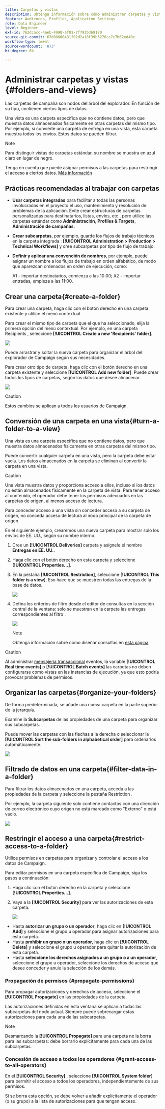 ```yaml
---
title: Carpetas y vistas
description: Obtenga información sobre cómo administrar carpetas y vistas en el explorador de Campaign
feature: Audiences, Profiles, Application Settings
role: Data Engineer
level: Beginner
exl-id: 762dcacc-4aeb-4990-af01-7f793bd69170
source-git-commit: 67d08660431f02d2a18f39b3270cc7c7b62ed40e
workflow-type: tm+mt
source-wordcount: '873'
ht-degree: 6%

---
```


# Administrar carpetas y vistas {#folders-and-views}

Las carpetas de campaña son nodos del árbol del explorador. En función de su tipo, contienen ciertos tipos de datos.

Una vista es una carpeta específica que no contiene datos, pero que muestra datos almacenados físicamente en otras carpetas del mismo tipo. Por ejemplo, si convierte una carpeta de entrega en una vista, esta carpeta muestra todos los envíos. Estos datos se pueden filtrar.


>[!NOTE]
>Para distinguir vistas de carpetas estándar, su nombre se muestra en azul claro en lugar de negro.

Tenga en cuenta que puede asignar permisos a las carpetas para restringir el acceso a ciertos datos. [Más información](#restrict-access-to-a-folder)

## Prácticas recomendadas al trabajar con carpetas

* **Usar carpetas integradas** para facilitar a todas las personas involucradas en el proyecto el uso, mantenimiento y resolución de problemas de la aplicación. Evite crear estructuras de carpetas personalizadas para destinatarios, listas, envíos, etc., pero utilice las carpetas estándar como **Administración**, **Profiles &amp; Targets**, **Administración de campañas**.

* **Crear subcarpetas**, por ejemplo, guarde los flujos de trabajo técnicos en la carpeta integrada : **[!UICONTROL Administration > Production > Technical Workflows]** y cree subcarpetas por tipo de flujo de trabajo.

* **Definir y aplicar una convención de nombres**, por ejemplo, puede asignar un nombre a los flujos de trabajo en orden alfabético, de modo que aparezcan ordenados en orden de ejecución, como:

   A1 - importar destinatarios, comienza a las 10:00; A2 - importar entradas, empieza a las 11:00.

## Crear una carpeta{#create-a-folder}

Para crear una carpeta, haga clic con el botón derecho en una carpeta existente y utilice el menú contextual.

Para crear el mismo tipo de carpeta que el que ha seleccionado, elija la primera opción del menú contextual. Por ejemplo, en una carpeta Recipients , seleccione **[!UICONTROL Create a new 'Recipients' folder]**.

![](assets/create-recipient-folder.png)

Puede arrastrar y soltar la nueva carpeta para organizar el árbol del explorador de Campaign según sus necesidades.

Para crear otro tipo de carpeta, haga clic con el botón derecho en una carpeta existente y seleccione **[!UICONTROL Add new folder]**. Puede crear todos los tipos de carpetas, según los datos que desee almacenar.

![](assets/add-new-folder.png)

>[!CAUTION]
>Estos cambios se aplican a todos los usuarios de Campaign.

## Conversión de una carpeta en una vista{#turn-a-folder-to-a-view}

Una vista es una carpeta específica que no contiene datos, pero que muestra datos almacenados físicamente en otras carpetas del mismo tipo.

Puede convertir cualquier carpeta en una vista, pero la carpeta debe estar vacía. Los datos almacenados en la carpeta se eliminan al convertir la carpeta en una vista.

>[!CAUTION]
>
>Una vista muestra datos y proporciona acceso a ellos, incluso si los datos no están almacenados físicamente en la carpeta de vista. Para tener acceso al contenido, el operador debe tener los permisos adecuados en las carpetas de origen, al menos acceso de lectura.
>
>Para conceder acceso a una vista sin conceder acceso a su carpeta de origen, no conceda acceso de lectura al nodo principal de la carpeta de origen.

En el siguiente ejemplo, crearemos una nueva carpeta para mostrar solo los envíos de EE. UU., según su nombre interno.

1. Cree un **[!UICONTROL Deliveries]** carpeta y asígnele el nombre **Entregas en EE. UU.**.
1. Haga clic con el botón derecho en esta carpeta y seleccione **[!UICONTROL Properties...]**.
1. En la pestaña **[!UICONTROL Restriction]**, seleccione **[!UICONTROL This folder is a view]**. Eso hace que se muestren todas las entregas de la base de datos.

   ![](assets/this-folder-is-a-view.png)

1. Defina los criterios de filtro desde el editor de consultas en la sección central de la ventana: solo se muestran en la carpeta las entregas correspondientes al filtro .

   ![](assets/filter-view.png)

   >[!NOTE]
   >
   >Obtenga información sobre cómo diseñar consultas en [esta página](create-filters.md#advanced-filters)


>[!CAUTION]
>
>Al administrar [mensajería transaccional](../send/transactional.md) eventos, la variable **[!UICONTROL Real time events]** o **[!UICONTROL Batch events]** las carpetas no deben configurarse como vistas en las instancias de ejecución, ya que esto podría provocar problemas de permisos.

## Organizar las carpetas{#organize-your-folders}

De forma predeterminada, se añade una nueva carpeta en la parte superior de la jerarquía.

Examine la **Subcarpetas** de las propiedades de una carpeta para organizar sus subcarpetas.

Puede mover las carpetas con las flechas a la derecha o seleccionar la **[!UICONTROL Sort the sub-folders in alphabetical order]** para ordenarlos automáticamente.

![](assets/sort-folders.png)


## Filtrado de datos en una carpeta{#filter-data-in-a-folder}

Para filtrar los datos almacenados en una carpeta, acceda a las propiedades de la carpeta y seleccione la pestaña Restriction .

Por ejemplo, la carpeta siguiente solo contiene contactos con una dirección de correo electrónico cuyo origen no está marcado como &quot;Externo&quot; o está vacío.

![](assets/add-a-filter-to-a-folder.png)


## Restringir el acceso a una carpeta{#restrict-access-to-a-folder}

Utilice permisos en carpetas para organizar y controlar el acceso a los datos de Campaign.

Para editar permisos en una carpeta específica de Campaign, siga los pasos a continuación:

1. Haga clic con el botón derecho en la carpeta y seleccione **[!UICONTROL Properties...]**.
1. Vaya a la **[!UICONTROL Security]** para ver las autorizaciones de esta carpeta.

   ![](assets/folder-permissions.png)

* Hasta **autorizar un grupo o un operador**, haga clic en **[!UICONTROL Add]** y seleccione el grupo u operador para asignar autorizaciones para esta carpeta.
* Hasta **prohibir un grupo o un operador**, haga clic en **[!UICONTROL Delete]** y seleccione el grupo u operador para quitar la autorización de esta carpeta.
* Hasta **seleccione los derechos asignados a un grupo o a un operador**, seleccione el grupo u operador, seleccione los derechos de acceso que desee conceder y anule la selección de los demás.

### Propagación de permisos {#propagate-permissions}

Para propagar autorizaciones y derechos de acceso, seleccione el **[!UICONTROL Propagate]** en las propiedades de la carpeta.

Las autorizaciones definidas en esta ventana se aplican a todas las subcarpetas del nodo actual. Siempre puede sobrecargar estas autorizaciones para cada una de las subcarpetas.

>[!NOTE]
>
>Desmarcando la **[!UICONTROL Propagate]** para una carpeta no la borra para las subcarpetas: debe borrarlo explícitamente para cada una de las subcarpetas.

### Concesión de acceso a todos los operadores {#grant-access-to-all-operators}

En el **[!UICONTROL Security]** , seleccione **[!UICONTROL System folder]** para permitir el acceso a todos los operadores, independientemente de sus permisos.

Si se borra esta opción, se debe volver a añadir explícitamente el operador (o su grupo) a la lista de autorizaciones para que tengan acceso.
